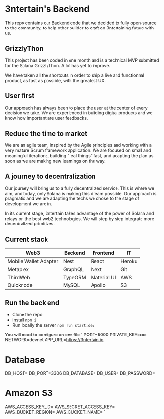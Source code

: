 # 3ntertain's Backend

This repo contains our Backend code that we decided to fully open-source to the community, to help other builder to craft an 3ntertaining future with us.

## GrizzlyThon

This project has been coded in one month and is a technical MVP submitted for the Solana GrizzlyThon.
A lot has yet to improve.

We have taken all the shortcuts in order to ship a live and functionnal product, as fast as possible, with the greatest UX.

## User first

Our approach has always been to place the user at the center of every decision we take. We are experienced in building digital products and we know how important are user feedbacks.

## Reduce the time to market

We are an agile team, inspired by the Agile principles and working with a very mature Scrum framework application. We are focused on small and meaningful iterations, building "real things" fast, and adapting the plan as soon as we are making new learnings on the way.

## A journey to decentralization

Our journey will bring us to a fully decentralized service. This is where we aim, and today, only Solana is making this dream possible. Our approach is pragmatic and we are adapting the techs we chose to the stage of development we are in.

In its current stage, 3ntertain takes advantage of the power of Solana and relays on the best web2 technologies. We will step by step integrate more decentralized primitives.

## Current stack

| Web3                  | Backend | Frontend    | IT     |
| --------------------- | ------- | ----------- | ------ |
| Mobile Wallet Adapter | Nest    | React       | Heroku |
| Metaplex              | GraphQL | Next        | Git    |
| ThirdWeb              | TypeORM | Material UI | AWS    |
| Quicknode             | MySQL   | Apollo      | S3     |

## Run the back end

- Clone the repo
- install `npm i`
- Run locally the server `npm run start:dev`

You will need to configure an env file
`
PORT=5000
PRIVATE_KEY=xxx
NETWORK=devnet
APP_URL=https://3ntertain.io

# Database

DB_HOST=
DB_PORT=3306
DB_DATABASE=
DB_USER=
DB_PASSWORD=

# Amazon S3

AWS_ACCESS_KEY_ID=
AWS_SECRET_ACCESS_KEY=
AWS_BUCKET_REGION=
AWS_BUCKET_NAME=
`
